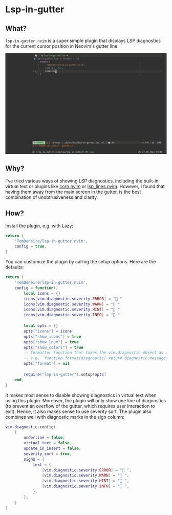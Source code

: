 # Lsp-in-gutter

## What?

`lsp-in-gutter.nvim` is a super simple plugin that displays LSP diagnostics for the current cursor position in Neovim's gutter line.

![screenshot.png](screenshot.png)

## Why?

I've tried various ways of showing LSP diagnostics, including the built-in virtual text or plugins like [corn.nvim](https://github.com/RaafatTurki/corn.nvim) or [lsp_lines.nvim](https://git.sr.ht/~whynothugo/lsp_lines.nvim). However, I found that having them away from the main screen in the gutter, is the best combination of unobtrusiveness and clarity.

## How?

Install the plugin, e.g. with Lazy:

```lua
return {
    'TomDeneire/lsp-in-gutter.nvim',
    config = true,
}
```

You can customize the plugin by calling the setup options. Here are the defaults:

```lua
return {
    'TomDeneire/lsp-in-gutter.nvim',
    config = function()
        local icons = {}
        icons[vim.diagnostic.severity.ERROR] = " "
        icons[vim.diagnostic.severity.WARN] = " "
        icons[vim.diagnostic.severity.HINT] = " "
        icons[vim.diagnostic.severity.INFO] = " "

        local opts = {}
        opts["icons"] = icons
        opts["show_icons"] = true
        opts["show_lnum"] = true
        opts["show_colors"] = true
        -- formatter function that takes the vim.diagnostic object as argument
        -- e.g. `function format(diagnostic) return diagnostic.message end`
        opts["format"] = nil

        require("lsp-in-gutter").setup(opts)
    end,
}
```

It makes most sense to disable showing diagnostics in virtual text when using this plugin. Moreover, the plugin will only show one line of diagnostics (to prevent an overflow of the gutter, which requires user interaction to exit). Hence, it also makes sense to use severity sort. The plugin also combines well with diagnostic marks in the sign column:

```lua
vim.diagnostic.config(
    {
        underline = false,
        virtual_text = false,
        update_in_insert = false,
        severity_sort = true,
        signs = {
            text = {
                [vim.diagnostic.severity.ERROR] = " ",
                [vim.diagnostic.severity.WARN] = " ",
                [vim.diagnostic.severity.HINT] = " ",
                [vim.diagnostic.severity.INFO] = " ",
            },
        },
    }
)
```
